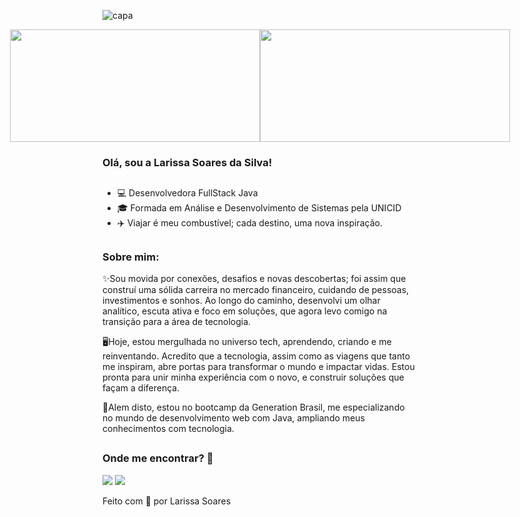 ![capa](https://github.com/user-attachments/assets/6307a72b-8ce5-40d6-b811-1132ac7890df)

<div style="display: flex; justify-content: center;">
  <img src="https://github-readme-stats.vercel.app/api?username=LarissaSoaresSilva&show_icons=true&theme=buefy&include_all_commits=true&count_private=true&rank_icon=github" height="180" width="400">
  <img src="https://github-readme-stats.vercel.app/api/top-langs/?username=LarissaSoaresSilva&layout=compact&theme=buefy" height="180" width="400">
</div>

### Olá, sou a Larissa Soares da Silva!

##

- 💻 Desenvolvedora FullStack Java
- 🎓 Formada em Análise e Desenvolvimento de Sistemas pela UNICID
- ✈️ Viajar é meu combustível; cada destino, uma nova inspiração.

##

### Sobre mim:

✨Sou movida por conexões, desafios e novas descobertas; foi assim que construí uma sólida carreira no mercado financeiro, cuidando de pessoas, investimentos e sonhos. Ao longo do caminho, desenvolvi um olhar analítico, escuta ativa e foco em soluções, que agora levo comigo na transição para a área de tecnologia.

🖥️Hoje, estou mergulhada no universo tech, aprendendo, criando e me reinventando. Acredito que a tecnologia, assim como as viagens que tanto me inspiram, abre portas para transformar o mundo e impactar vidas. Estou pronta para unir minha experiência com o novo, e construir soluções que façam a diferença.

📝Alem disto, estou no bootcamp da Generation Brasil, me especializando no mundo de desenvolvimento web com Java, ampliando meus conhecimentos com tecnologia.

##

### Onde me encontrar? 🔎

<div> 
  <a href="https://www.linkedin.com/in/larissa-soares-da-silva/" target="_blank"><img src="https://img.shields.io/badge/-LinkedIn-%230077B5?style=for-the-badge&logo=linkedin&logoColor=white" target="_blank"></a>
  <a href = "mailto:larissa.soaress@yahoo.com.br"><img src="https://img.shields.io/badge/-YahooMail-%23333?style=for-the-badge&logo=yahoomail&logoColor=white" target="_blank"></a>
</div>

Feito com 💜 por Larissa Soares 
##
